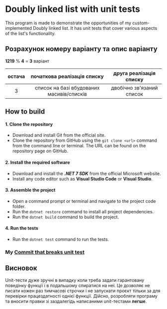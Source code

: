 # Doubly linked list with unit tests

This program is made to demonstrate the opportunities of my custom-implemented Doubly linked list. It has unit tests that cover various aspects of the list's functionality.

## Розрахунок номеру варіанту та опис варіанту
**1219** % **4** = **3** варіант

| остача | початкова реалізація списку | друга реалізація списку |
|:---------:|:---------:|:------------:|
| 3 | список на базі вбудованих масивів/списків | двобічно зв'язаний список |


## How to build
#### 1. Clone the repository
- Download and install Git from the official site.
- Clone the repository from GitHub using the `git clone <url>` command from the command line or terminal. The URL can be found on the repository page on GitHub.

#### 2. Install the required software
- Download and install the ***.NET 7 SDK*** from the official Microsoft website.
- Install any code editor such as **Visual Studio Code** or **Visual Studio**.

#### 3. Assemble the project
- Open a command prompt or terminal and navigate to the project code folder.
- Run the `dotnet restore` command to install all project dependencies.
- Run the `dotnet build` command to build the project.

#### 4. Run the tests
- Run the `dotnet test` command to run the tests.

### My [Commit that breaks unit test](https://github.com/DokAndMax/Lab2-MTSD/commit/91247b55c1069ac9562fc8750804ab1d65bf9358)

## Висновок
Unit-тести дуже зручні в випадку коли треба задати гарантовану поведінку функції і в подальшому спиратися на неї. Це дозволяє не писати кожен раз тимчасові строчки і не запускати проєкт тільки за для перевірки працездатності однієї функції. Дійсно, розробляти програму та вносити правки зі заздалегідь написаними unit-тестами **легше**.
